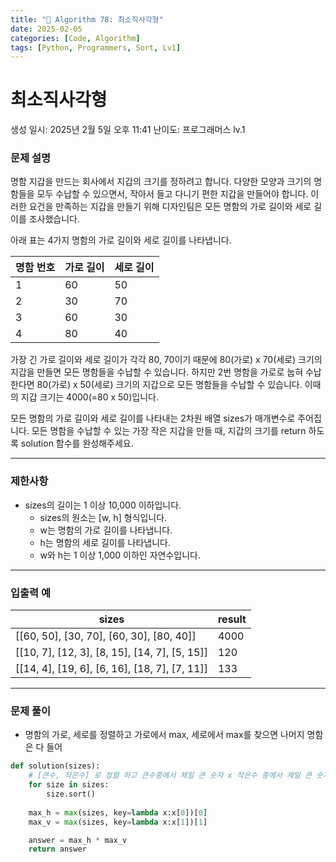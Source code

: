 ```yaml
---
title: "🧠 Algorithm 78: 최소직사각형"
date: 2025-02-05
categories: [Code, Algorithm]
tags: [Python, Programmers, Sort, Lv1]
---
```


# 최소직사각형

생성 일시: 2025년 2월 5일 오후 11:41
난이도: 프로그래머스 lv.1

### **문제 설명**

명함 지갑을 만드는 회사에서 지갑의 크기를 정하려고 합니다. 다양한 모양과 크기의 명함들을 모두 수납할 수 있으면서, 작아서 들고 다니기 편한 지갑을 만들어야 합니다. 이러한 요건을 만족하는 지갑을 만들기 위해 디자인팀은 모든 명함의 가로 길이와 세로 길이를 조사했습니다.

아래 표는 4가지 명함의 가로 길이와 세로 길이를 나타냅니다.

| 명함 번호 | 가로 길이 | 세로 길이 |
| --- | --- | --- |
| 1 | 60 | 50 |
| 2 | 30 | 70 |
| 3 | 60 | 30 |
| 4 | 80 | 40 |

가장 긴 가로 길이와 세로 길이가 각각 80, 70이기 때문에 80(가로) x 70(세로) 크기의 지갑을 만들면 모든 명함들을 수납할 수 있습니다. 하지만 2번 명함을 가로로 눕혀 수납한다면 80(가로) x 50(세로) 크기의 지갑으로 모든 명함들을 수납할 수 있습니다. 이때의 지갑 크기는 4000(=80 x 50)입니다.

모든 명함의 가로 길이와 세로 길이를 나타내는 2차원 배열 sizes가 매개변수로 주어집니다. 모든 명함을 수납할 수 있는 가장 작은 지갑을 만들 때, 지갑의 크기를 return 하도록 solution 함수를 완성해주세요.

---

### 제한사항

- sizes의 길이는 1 이상 10,000 이하입니다.
    - sizes의 원소는 [w, h] 형식입니다.
    - w는 명함의 가로 길이를 나타냅니다.
    - h는 명함의 세로 길이를 나타냅니다.
    - w와 h는 1 이상 1,000 이하인 자연수입니다.

---

### 입출력 예

| sizes | result |
| --- | --- |
| [[60, 50], [30, 70], [60, 30], [80, 40]] | 4000 |
| [[10, 7], [12, 3], [8, 15], [14, 7], [5, 15]] | 120 |
| [[14, 4], [19, 6], [6, 16], [18, 7], [7, 11]] | 133 |

---

### 문제 풀이

- 명함의 가로, 세로를 정렬하고 가로에서 max, 세로에서 max를 찾으면 나머지 명함은 다 들어

```python
def solution(sizes):
    # [큰수, 작은수] 로 정렬 하고 큰수중에서 제일 큰 숫자 x 작은수 중에서 제일 큰 숫자
    for size in sizes:
        size.sort()
    
    max_h = max(sizes, key=lambda x:x[0])[0]
    max_v = max(sizes, key=lambda x:x[1])[1]

    answer = max_h * max_v
    return answer
```